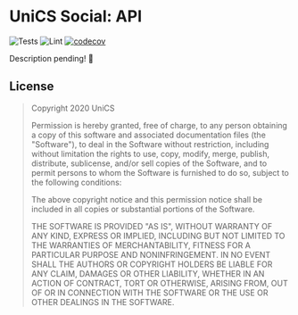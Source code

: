 # UniCS Social: API

![Tests](https://github.com/unicsmcr/unics_social_api/workflows/Tests/badge.svg)
![Lint](https://github.com/unicsmcr/unics_social_api/workflows/Lint/badge.svg)
[![codecov](https://codecov.io/gh/unicsmcr/hs_auunics_social_apith_client/branch/main/graph/badge.svg)](https://codecov.io/gh/unicsmcr/unics_social_api)

Description pending! 🙈

## License

> Copyright 2020 UniCS
>
> Permission is hereby granted, free of charge, to any person obtaining a copy of this software and associated documentation files (the "Software"), to deal in the Software without restriction, including without limitation the rights to use, copy, modify, merge, publish, distribute, sublicense, and/or sell copies of the Software, and to permit persons to whom the Software is furnished to do so, subject to the following conditions:
> 
> The above copyright notice and this permission notice shall be included in all copies or substantial portions of the Software.
> 
> THE SOFTWARE IS PROVIDED "AS IS", WITHOUT WARRANTY OF ANY KIND, EXPRESS OR IMPLIED, INCLUDING BUT NOT LIMITED TO THE WARRANTIES OF MERCHANTABILITY, FITNESS FOR A PARTICULAR PURPOSE AND NONINFRINGEMENT. IN NO EVENT SHALL THE AUTHORS OR COPYRIGHT HOLDERS BE LIABLE FOR ANY CLAIM, DAMAGES OR OTHER LIABILITY, WHETHER IN AN ACTION OF CONTRACT, TORT OR OTHERWISE, ARISING FROM, OUT OF OR IN CONNECTION WITH THE SOFTWARE OR THE USE OR OTHER DEALINGS IN THE SOFTWARE.
